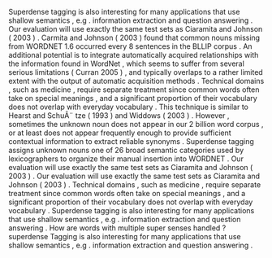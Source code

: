 Superdense tagging is also interesting for many applications that use shallow semantics , e.g . information extraction and question answering . 
Our evaluation will use exactly the same test sets as Ciaramita and Johnson ( 2003 ) . 
Carmita and Johnson ( 2003 ) found that common nouns missing from WORDNET 1.6 occurred every 8 sentences in the BLLIP corpus . 
An additional potential is to integrate automatically acquired relationships with the information found in WordNet , which seems to suffer from several serious limitations ( Curran 2005 ) , and typically overlaps to a rather limited extent with the output of automatic acquisition methods . 
Technical domains , such as medicine , require separate treatment since common words often take on special meanings , and a significant proportion of their vocabulary does not overlap with everyday vocabulary . 
This technique is similar to Hearst and SchuÂ¨ tze ( 1993 ) and Widdows ( 2003 ) . 
However , sometimes the unknown noun does not appear in our 2 billion word corpus , or at least does not appear frequently enough to provide sufficient contextual information to extract reliable synonyms . 
Superdense tagging assigns unknown nouns one of 26 broad semantic categories used by lexicographers to organize their manual insertion into WORDNET . 
Our evaluation will use exactly the same test sets as Ciaramita and Johnson ( 2003 ) . 
Our evaluation will use exactly the same test sets as Ciaramita and Johnson ( 2003 ) . 
Technical domains , such as medicine , require separate treatment since common words often take on special meanings , and a significant proportion of their vocabulary does not overlap with everyday vocabulary . 
Superdense tagging is also interesting for many applications that use shallow semantics , e.g . information extraction and question answering . 
How are words with multiple super senses handled ? 
superdense Tagging is also interesting for many applications that use shallow semantics , e.g . information extraction and question answering . 